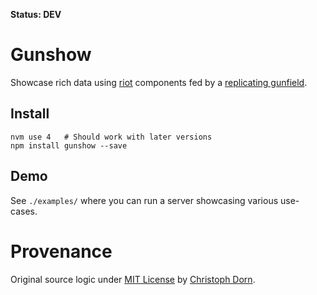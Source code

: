 **Status: DEV**

Gunshow
=======

Showcase rich data using [riot](http://riotjs.com/) components fed by a [replicating gunfield](https://github.com/cadorn/gunfield).

Install
-------

    nvm use 4   # Should work with later versions
    npm install gunshow --save

Demo
----

See `./examples/` where you can run a server showcasing various use-cases.


Provenance
==========

Original source logic under [MIT License](https://opensource.org/licenses/MIT) by [Christoph Dorn](http://christophdorn.com).
